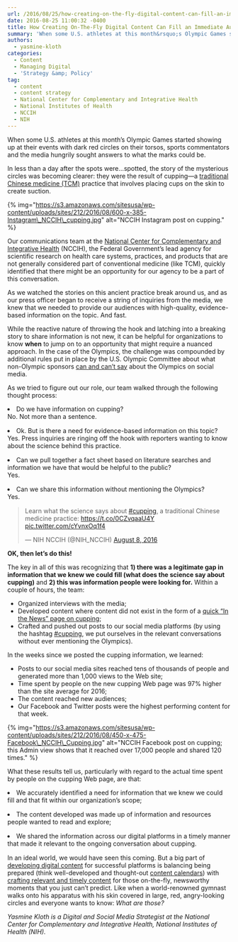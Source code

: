 ```yaml
---
url: /2016/08/25/how-creating-on-the-fly-digital-content-can-fill-an-immediate-audience-need/
date: 2016-08-25 11:00:32 -0400
title: How Creating On-The-Fly Digital Content Can Fill an Immediate Audience Need
summary: 'When some U.S. athletes at this month&rsquo;s Olympic Games started showing up at their events with dark red circles on their torsos, sports commentators and the media hungrily sought answers to what the marks could be. In less than a day after the spots were&hellip;spotted, the story of the mysterious circles was becoming clearer: they'
authors:
  - yasmine-kloth
categories:
  - Content
  - Managing Digital
  - 'Strategy &amp; Policy'
tag:
  - content
  - content strategy
  - National Center for Complementary and Integrative Health
  - National Institutes of Health
  - NCCIH
  - NIH
---
```


When some U.S. athletes at this month’s Olympic Games started showing up at their events with dark red circles on their torsos, sports commentators and the media hungrily sought answers to what the marks could be.

In less than a day after the spots were…spotted, the story of the mysterious circles was becoming clearer: they were the result of cupping—a [traditional Chinese medicine (TCM)](https://nccih.nih.gov/health/chinesemed) practice that involves placing cups on the skin to create suction.

{% img="https://s3.amazonaws.com/sitesusa/wp-content/uploads/sites/212/2016/08/600-x-385-Instagram\_NCCIH\_cupping.jpg" alt="NCCIH Instagram post on cupping." %}

Our communications team at the [National Center for Complementary and Integrative Health](https://nccih.nih.gov/) (NCCIH), the Federal Government’s lead agency for scientific research on health care systems, practices, and products that are not generally considered part of conventional medicine (like TCM), quickly identified that there might be an opportunity for our agency to be a part of this conversation.

As we watched the stories on this ancient practice break around us, and as our press officer began to receive a string of inquiries from the media, we knew that we needed to provide our audiences with high-quality, evidence-based information on the topic. And fast.

While the reactive nature of throwing the hook and latching into a breaking story to share information is not new, it can be helpful for organizations to know **when** to jump on to an opportunity that might require a nuanced approach. In the case of the Olympics, the challenge was compounded by additional rules put in place by the U.S. Olympic Committee about what non-Olympic sponsors [can and can’t say](http://www.adweek.com/news/advertising-branding/here-are-many-many-ways-your-business-can-get-trouble-tweeting-olympics-172699) about the Olympics on social media.

As we tried to figure out our role, our team walked through the following thought process:

<li style="margin-bottom: 15px">
  Do we have information on cupping?<br /> No. Not more than a sentence.
</li>
<li style="margin-bottom: 15px">
  Ok. But is there a need for evidence-based information on this topic?<br /> Yes. Press inquiries are ringing off the hook with reporters wanting to know about the science behind this practice.
</li>
<li style="margin-bottom: 15px">
  Can we pull together a fact sheet based on literature searches and information we have that would be helpful to the public?<br /> Yes.
</li>
<li style="margin-bottom: 15px">
  Can we share this information without mentioning the Olympics?<br /> Yes.
</li>

<blockquote class="twitter-tweet" data-width="500">
  <p lang="en" dir="ltr">
    Learn what the science says about <a href="https://twitter.com/hashtag/cupping?src=hash">#cupping</a>, a traditional Chinese medicine practice: <a href="https://t.co/0CZvqaaU4Y">https://t.co/0CZvqaaU4Y</a> <a href="https://t.co/cYvnxOq1f4">pic.twitter.com/cYvnxOq1f4</a>
  </p>
  
  <p>
    &mdash; NIH NCCIH (@NIH_NCCIH) <a href="https://twitter.com/NIH_NCCIH/status/762739039799808000">August 8, 2016</a>
  </p>
</blockquote>



**OK, then let’s do this!**

The key in all of this was recognizing that **1) there was** **a legitimate gap in information that we knew we could fill (what does the science say about cupping)** and **2) this was information people were looking for.** Within a couple of hours, the team:

  * Organized interviews with the media;
  * Developed content where content did not exist in the form of a [quick &#8220;In the News&#8221; page on cupping](https://nccih.nih.gov/news/cupping);
  * Crafted and pushed out posts to our social media platforms (by using the hashtag [#cupping](https://twitter.com/search?q=%23cupping&src=typd), we put ourselves in the relevant conversations without ever mentioning the Olympics).

In the weeks since we posted the cupping information, we learned:

  * Posts to our social media sites reached tens of thousands of people and generated more than 1,000 views to the Web site;
  * Time spent by people on the new cupping Web page was 97% higher than the site average for 2016;
  * The content reached new audiences;
  * Our Facebook and Twitter posts were the highest performing content for that week.

{% img="https://s3.amazonaws.com/sitesusa/wp-content/uploads/sites/212/2016/08/450-x-475-Facebook\_NCCIH\_Cupping.jpg" alt="NCCIH Facebook post on cupping; this Admin view shows that it reached over 17,000 people and shared 120 times." %}

What these results tell us, particularly with regard to the actual time spent by people on the cupping Web page, are that:

<li style="margin-bottom: 15px">
  We accurately identified a need for information that we knew we could fill and that fit within our organization’s scope;
</li>
<li style="margin-bottom: 15px">
  The content developed was made up of information and resources people wanted to read and explore;
</li>
<li style="margin-bottom: 15px">
  We shared the information across our digital platforms in a timely manner that made it relevant to the ongoing conversation about cupping.
</li>

In an ideal world, we would have seen this coming. But a big part of [developing digital content](https://www.WHATEVER/2016/02/01/the-content-corner-four-ways-to-help-your-content-stand-out/) for successful platforms is balancing being prepared (think well-developed and thought-out [content calendars](https://www.WHATEVER/2015/03/02/the-content-corner-catching-a-wave/)) with [crafting relevant and timely content](https://www.WHATEVER/2016/08/08/the-content-corner-on-the-fly-content-strategies-round-offs-back-handsprings-and-double-twisting-layouts-not-required/) for those on-the-fly, newsworthy moments that you just can’t predict. Like when a world-renowned gymnast walks onto his apparatus with his skin covered in large, red, angry-looking circles and everyone wants to know: _What are those?_

_Yasmine Kloth is a Digital and Social Media Strategist at the National Center for Complementary and Integrative Health, National Institutes of Health (NIH)._